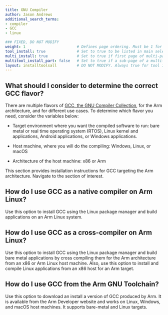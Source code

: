 ```yaml
---
title: GNU Compiler
author: Jason Andrews
additional_search_terms:
- compiler
- GCC
- linux

### FIXED, DO NOT MODIFY
weight: 1                       # Defines page ordering. Must be 1 for first (or only) page.
tool_install: true              # Set to true to be listed in main selection page, else false
multi_install: true             # Set to true if first page of multi-page article, else false
multitool_install_part: false   # Set to true if a sub-page of a multi-page article, else false
layout: installtoolsall         # DO NOT MODIFY. Always true for tool install articles
---
```


## What should I consider to determine the correct GCC flavor?

There are multiple flavors of [GCC, the GNU Compiler Collection](https://gcc.gnu.org/), for the Arm architecture, and for different use cases. To determine which flavor you need, consider the variables below:

- Target environment where you want the compiled software to run: bare metal or real time operating system (RTOS), Linux kernel and applications, Android applications, or Windows applications.

- Host machine, where you will do the compiling: Windows, Linux, or macOS

- Architecture of the host machine: x86 or Arm

This section provides installation instructions for GCC targeting the Arm architecture. Navigate to the section of interest.

## How do I use GCC as a native compiler on Arm Linux?
Use this option to install GCC using the Linux package manager and build applications on an Arm Linux system. 

## How do I use GCC as a cross-compiler on Arm Linux?
Use this option to install GCC using the Linux package manager and build bare metal applications by cross compiling them for the Arm architecture from an x86 or Arm Linux host machine. Also, use this option to install and compile Linux applications from an x86 host for an Arm target. 

## How do I use GCC from the Arm GNU Toolchain?
Use this option to download an install a version of GCC produced by Arm. It is available from the Arm Developer website and works on Linux, Windows, and macOS host machines. It supports bare-metal and Linux targets. 
